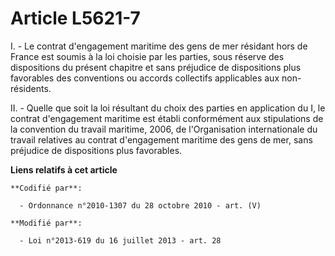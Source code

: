 # Article L5621-7

I. - Le contrat d'engagement maritime des gens de mer résidant hors de France est soumis à la loi choisie par les parties,
sous réserve des dispositions du présent chapitre et sans préjudice de dispositions plus favorables des conventions ou
accords collectifs applicables aux non-résidents. 

II. - Quelle que soit la loi résultant du choix des parties en application du I, le contrat d'engagement maritime est établi
conformément aux stipulations de la convention du travail maritime, 2006, de l'Organisation internationale du travail
relatives au contrat d'engagement maritime des gens de mer, sans préjudice de dispositions plus favorables.

**Liens relatifs à cet article**

	**Codifié par**:

	  - Ordonnance n°2010-1307 du 28 octobre 2010 - art. (V)

	**Modifié par**:

	  - Loi n°2013-619 du 16 juillet 2013 - art. 28
